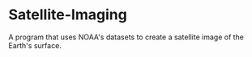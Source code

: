 # Satellite-Imaging
A program that uses NOAA's datasets to create a satellite image of the Earth's surface. 
